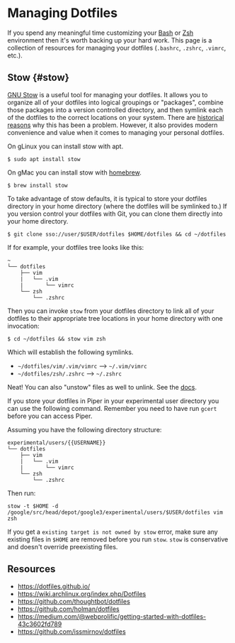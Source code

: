 # Managing Dotfiles

If you spend any meaningful time customizing your [Bash](bash) or [Zsh](zsh)
environment then it's worth backing up your hard work. This page is a collection
of resources for managing your dotfiles (`.bashrc`, `.zshrc`, `.vimrc`, etc.).

## Stow {#stow}

[GNU Stow](https://www.gnu.org/software/stow/) is a useful tool for managing
your dotfiles. It allows you to organize all of your dotfiles into logical
groupings or "packages", combine those packages into a version controlled
directory, and then symlink each of the dotfiles to the correct locations on
your system. There are
[historical reasons](https://www.gnu.org/software/stow/manual/stow.html#Introduction)
why this has been a problem. However, it also provides modern convenience and
value when it comes to managing your personal dotfiles.

On gLinux you can install stow with apt.

```shell
$ sudo apt install stow
```

On gMac you can install stow with
[homebrew](https://g3doc.corp.google.com/company/teams/mac-road-warrior/index.md#homebrew).

```shell
$ brew install stow
```

To take advantage of stow defaults, it is typical to store your dotfiles
directory in your home directory (where the dotfiles will be symlinked to.) If
you version control your dotfiles with Git, you can clone them directly into
your home directory.

```shell
$ git clone sso://user/$USER/dotfiles $HOME/dotfiles && cd ~/dotfiles
```

If for example, your dotfiles tree looks like this:

```none
~
└── dotfiles
    ├── vim
    |   └── .vim
    |       └── vimrc
    └── zsh
        └── .zshrc
```

Then you can invoke `stow` from your dotfiles directory to link all of your
dotfiles to their appropriate tree locations in your home directory with one
invocation:

```shell
$ cd ~/dotfiles && stow vim zsh
```

Which will establish the following symlinks.

*   `~/dotfiles/vim/.vim/vimrc` —> `~/.vim/vimrc`
*   `~/dotfiles/zsh/.zshrc` —> `~/.zshrc`

Neat! You can also "unstow" files as well to unlink. See the
[docs](https://www.gnu.org/software/stow/manual/stow.html#Invoking-Stow).

If you store your dotfiles in Piper in your experimental user directory you can
use the following command. Remember you need to have run `gcert` before you can
access Piper.

Assuming you have the following directory structure:

```none
experimental/users/{{USERNAME}}
└── dotfiles
    ├── vim
    |   └── .vim
    |       └── vimrc
    └── zsh
        └── .zshrc
```

Then run:

```shell
stow -t $HOME -d /google/src/head/depot/google3/experimental/users/$USER/dotfiles vim zsh
```

If you get a `existing target is not owned by stow` error, make sure any
existing files in `$HOME` are removed before you run `stow`. `stow` is
conservative and doesn't override preexisting files.

## Resources

*   https://dotfiles.github.io/
*   https://wiki.archlinux.org/index.php/Dotfiles
*   https://github.com/thoughtbot/dotfiles
*   https://github.com/holman/dotfiles
*   https://medium.com/@webprolific/getting-started-with-dotfiles-43c3602fd789
*   https://github.com/issmirnov/dotfiles
